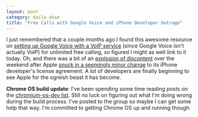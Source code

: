 ```yaml
---
layout: post
category: daily-dose
title: "Free Calls with Google Voice and iPhone Developer Outrage"
---
```


I just remembered that a couple months ago I found this awesome resource on [setting up Google Voice with a VoIP service][1] (since
Google Voice isn't actually VoIP) for unlimited free calling, so figured I might as well link
to it today. Oh, and there was a bit of an [explosion of discontent][2] over the weekend after Apple [snuck in a
seemingly minor change][3] to its iPhone developer's license agreement. A lot of developers are finally beginning to
see Apple for the ogreish beast it has become.

**Chrome OS build update**: I've been spending some time reading posts on the [chromium-os-dev list][4]. Still no luck
on figuring out what I'm doing wrong during the build process. I've posted to the group so maybe I can get some
help that way. I'm committed to getting Chrome OS up and running though.

[1]:http://docs.google.com/Doc?docid=0Ae8glDUXDsh9ZGR2eG43cjRfMzNkOTM4ZjNjeA&hl=en
[2]:http://news.ycombinator.com/item?id=1250799
[3]:http://daringfireball.net/2010/04/iphone_agreement_bans_flash_compiler
[4]:http://groups.google.com/a/chromium.org/group/chromium-os-dev/topics
